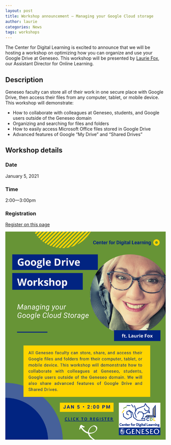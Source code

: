 ```yaml
---
layout: post
title: Workshop announcement — Managing your Google Cloud storage
author: laurie
categories: News
tags: workshops
---
```


<span class="drop">T</span>he Center for Digital Learning is excited to announce that we will be hosting a workshop on optimizing how you can organize and use your Google Drive at Geneseo. This workshop will be presented by [Laurie Fox](https://www.geneseo.edu/cdl/leadership), our Assistant Director for Online Learning.

## Description

Geneseo faculty can store all of their work in one secure place with Google Drive, then access their files from any computer, tablet, or mobile device. This workshop will demonstrate:
- How to collaborate with colleagues at Geneseo, students, and Google users outside of the Geneseo domain
- Organizing and searching for files and folders
- How to easily access Microsoft Office files stored in Google Drive
- Advanced features of Google “My Drive” and “Shared Drives”

## Workshop details

### Date 
January 5, 2021

### Time
2:00—3:00pm

### Registration
[Register on this page](https://geneseo.zoom.us/meeting/register/tJUrf-qvrzwvGtBKCPW00qljrCax_RC0bcBe)

![CDL Managing Your Google Cloud Storage workshop flyer](/images/CDLMYGCSWorkshopFlyer.png)

<!--more-->
